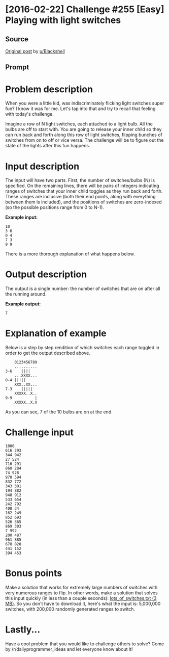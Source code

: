 # [2016-02-22] Challenge #255 [Easy] Playing with light switches

## Source

[Original post](https://old.reddit.com/r/dailyprogrammer/comments/46zm8m/20160222_challenge_255_easy_playing_with_light/) by [u/Blackshell](https://old.reddit.com/user/Blackshell)

## Prompt

# Problem description

When you were a little kid, was indiscriminately flicking light switches super fun? I know it was for me. Let's tap into that and try to recall that feeling with today's challenge.

Imagine a row of N light switches, each attached to a light bulb. All the bulbs are off to start with. You are going to release your inner child so they can run back and forth along this row of light switches, flipping bunches of switches from on to off or vice versa. The challenge will be to figure out the state of the lights after this fun happens.

# Input description

The input will have two parts. First, the number of switches/bulbs (N) is specified. On the remaining lines, there will be pairs of integers indicating ranges of switches that your inner child toggles as they run back and forth. These ranges are inclusive (both their end points, along with everything between them is included), and the positions of switches are zero-indexed (so the possible positions range from 0 to N-1).

**Example input:**

    10
    3 6
    0 4
    7 3
    9 9

There is a more thorough explanation of what happens below.

# Output description

The output is a single number: the number of switches that are on after all the running around.

**Example output:**

    7

# Explanation of example

Below is a step by step rendition of which switches each range toggled in order to get the output described above.

        0123456789
        ..........
    3-6    ||||
        ...XXXX...
    0-4 |||||
        XXX..XX...
    7-3    |||||
        XXXXX..X..
    9-9          |
        XXXXX..X.X

As you can see, 7 of the 10 bulbs are on at the end.

# Challenge input

    1000
    616 293
    344 942
    27 524
    716 291
    860 284
    74 928
    970 594
    832 772
    343 301
    194 882
    948 912
    533 654
    242 792
    408 34
    162 249
    852 693
    526 365
    869 303
    7 992
    200 487
    961 885
    678 828
    441 152
    394 453

# Bonus points

Make a solution that works for extremely large numbers of switches with very numerous ranges to flip. In other words, make a solution that solves this input quickly (in less than a couple seconds): [lots_of_switches.txt (3 MB)](https://raw.githubusercontent.com/fsufitch/dailyprogrammer/master/ideas/switches/lots_of_switches.txt). So you don't have to download it, here's what the input is: 5,000,000 switches, with 200,000 randomly generated ranges to switch.

# Lastly...

Have a cool problem that you would like to challenge others to solve? Come by /r/dailyprogrammer_ideas and let everyone know about it!
